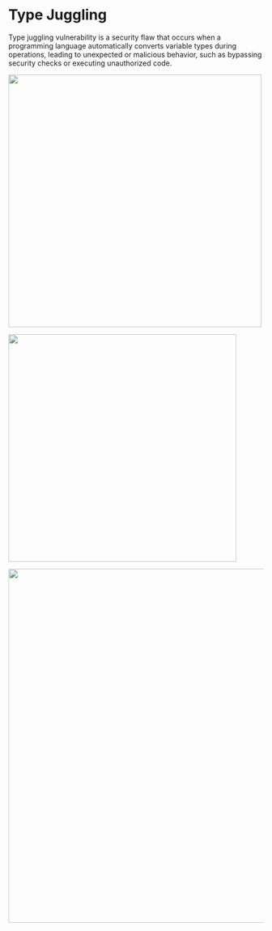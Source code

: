 # Type Juggling
Type juggling vulnerability is a security flaw that occurs when a programming language automatically converts variable types during operations, leading to unexpected or
malicious behavior, such as bypassing security checks or executing unauthorized code.

<img src="https://github.com/alejandro-pentest/Hacking-Web/assets/161533623/b4489d2d-97a4-45ab-8560-909310185a92" width="500">

<img src="https://github.com/alejandro-pentest/Hacking-Web/assets/161533623/0a42574d-c6a0-4c33-a0eb-1a28502e2667" width="450"><br />

<img src="https://github.com/alejandro-pentest/Hacking-Web/assets/161533623/e20b6c77-0486-41f0-8d1d-68e8633c5df0" width="700"><br />


